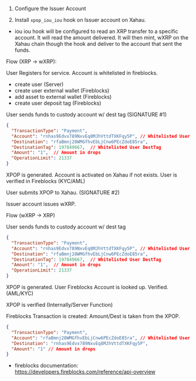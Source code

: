 1. Configure the Issuer Account

1. Install `xpop_iou_iou` hook on Issuer account on Xahau.

- iou iou hook will be configured to read an XRP transfer to a specific account. It will read the amount delivered. It will then mint, wXRP on the Xahau chain though the hook and deliver to the account that sent the funds. 


Flow (XRP -> wXRP):

User Registers for service. Account is whitelisted in fireblocks.

- create user (Server)
- create user external wallet (Fireblocks)
- add asset to external wallet (Fireblocks)
- create user deposit tag (Fireblocks)

User sends funds to custody account w/ dest tag (SIGNATURE #1)

```json
{
  "TransactionType": "Payment",
  "Account": "rnhas9Edvx789NxvEq8MJhVttdTXKFqy5P", // Whitelisted User Address
  "Destination": "rfaBmnj28WMGfhvEbLjCnw6PEcZdoE85ra",
  "DestinationTag": 197849667,  // Whitelisted User DestTag
  "Amount": "1",  // Amount in drops
  "OperationLimit": 21337
}
```

XPOP is generated. Account is activated on Xahau if not exists. User is verified in Fireblocks (KYC/AML)

User submits XPOP to Xahau. (SIGNATURE #2)

Issuer account issues wXRP.

Flow (wXRP -> XRP)

User sends funds to custody account w/ dest tag

```json
{
  "TransactionType": "Payment",
  "Account": "rnhas9Edvx789NxvEq8MJhVttdTXKFqy5P", // Whitelisted User Address
  "Destination": "rfaBmnj28WMGfhvEbLjCnw6PEcZdoE85ra",
  "DestinationTag": 197849667,  // Whitelisted User DestTag
  "Amount": "1",  // Amount in drops
  "OperationLimit": 21337
}
```

XPOP is generated. User Fireblocks Account is looked up. Verified. (AML/KYC)

XPOP is verified (Internally/Server Function)

Fireblocks Transaction is created: Amount/Dest is taken from the XPOP.

```json
{
  "TransactionType": "Payment",
  "Account": "rfaBmnj28WMGfhvEbLjCnw6PEcZdoE85ra", // Whitelisted User Address
  "Destination": "rnhas9Edvx789NxvEq8MJhVttdTXKFqy5P",
  "Amount": "1" // Amount in drops
}
```

- fireblocks documentation: https://developers.fireblocks.com/reference/api-overview
